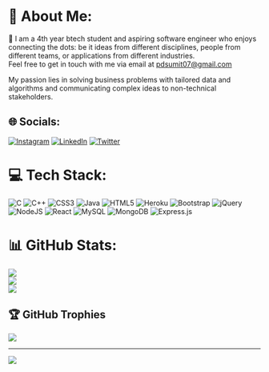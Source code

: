 # 💫 About Me:
🔭 I am a 4th year btech student and aspiring software engineer who enjoys connecting the dots: be it ideas from different disciplines, people from different teams, or applications from different industries.<br>
Feel free to get in touch with me via email at pdsumit07@gmail.com

My passion lies in solving business problems with tailored data and algorithms and communicating complex ideas to non-technical stakeholders.


## 🌐 Socials:
[![Instagram](https://img.shields.io/badge/Instagram-%23E4405F.svg?logo=Instagram&logoColor=white)](https://instagram.com/sumit.prd.007) [![LinkedIn](https://img.shields.io/badge/LinkedIn-%230077B5.svg?logo=linkedin&logoColor=white)](https://www.linkedin.com/in/sumit-prasad-/) [![Twitter](https://img.shields.io/badge/Twitter-%231DA1F2.svg?logo=Twitter&logoColor=white)](https://twitter.com/SumitPd6) 

# 💻 Tech Stack:
![C](https://img.shields.io/badge/c-%2300599C.svg?style=for-the-badge&logo=c&logoColor=white) ![C++](https://img.shields.io/badge/c++-%2300599C.svg?style=for-the-badge&logo=c%2B%2B&logoColor=white) ![CSS3](https://img.shields.io/badge/css3-%231572B6.svg?style=for-the-badge&logo=css3&logoColor=white) ![Java](https://img.shields.io/badge/java-%23ED8B00.svg?style=for-the-badge&logo=java&logoColor=white) ![HTML5](https://img.shields.io/badge/html5-%23E34F26.svg?style=for-the-badge&logo=html5&logoColor=white) ![Heroku](https://img.shields.io/badge/heroku-%23430098.svg?style=for-the-badge&logo=heroku&logoColor=white) ![Bootstrap](https://img.shields.io/badge/bootstrap-%23563D7C.svg?style=for-the-badge&logo=bootstrap&logoColor=white) ![jQuery](https://img.shields.io/badge/jquery-%230769AD.svg?style=for-the-badge&logo=jquery&logoColor=white) ![NodeJS](https://img.shields.io/badge/node.js-6DA55F?style=for-the-badge&logo=node.js&logoColor=white) ![React](https://img.shields.io/badge/react-%2320232a.svg?style=for-the-badge&logo=react&logoColor=%2361DAFB) ![MySQL](https://img.shields.io/badge/mysql-%2300f.svg?style=for-the-badge&logo=mysql&logoColor=white) ![MongoDB](https://img.shields.io/badge/MongoDB-%234ea94b.svg?style=for-the-badge&logo=mongodb&logoColor=white) ![Express.js](https://img.shields.io/badge/express.js-%23404d59.svg?style=for-the-badge&logo=express&logoColor=%2361DAFB)
# 📊 GitHub Stats:
![](https://github-readme-stats.vercel.app/api?username=Sumit-pd&theme=dark&hide_border=false&include_all_commits=false&count_private=false)<br/>
![](https://github-readme-streak-stats.herokuapp.com/?user=Sumit-pd&theme=dark&hide_border=false)<br/>
![](https://github-readme-stats.vercel.app/api/top-langs/?username=Sumit-pd&theme=dark&hide_border=false&include_all_commits=false&count_private=false&layout=compact)

## 🏆 GitHub Trophies
![](https://github-profile-trophy.vercel.app/?username=Sumit-pd&theme=radical&no-frame=false&no-bg=true&margin-w=4)

---
[![](https://visitcount.itsvg.in/api?id=Sumit-pd&icon=0&color=0)](https://visitcount.itsvg.in)

<!-- Proudly created with GPRM ( https://gprm.itsvg.in ) -->

